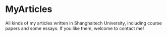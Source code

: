# MyArticles
All kinds of my articles written in Shanghaitech University, including course papers and some essays.
If you like them, welcome to contact me!

